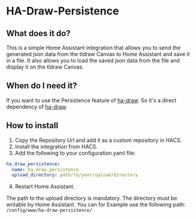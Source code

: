 # HA-Draw-Persistence
## What does it do?
This is a simple Home Assistant integration that allows you to send the generated json data from the tldraw Canvas to Home Assistant and save it in a file.
It also allows you to load the saved json data from the file and display it on the tldraw Canvas.

## When do I need it?
If you want to use the Persistence feature of [ha-draw](https://github.com/JFK20/ha-draw-persistence).
So it's a direct dependency of [ha-draw](https://github.com/JFK20/ha-draw-persistence).

## How to install
1. Copy the Repository Url and add it as a custom repository in HACS.
2. Install the integration from HACS.
3. Add the following to your configuration.yaml file:
```yaml
ha_draw_persistence:
  name: ha_draw_persistence
  upload_directory: path/to/your/upload/directory
```
4. Restart Home Assistant.

The path to the upload directory is mandatory. The directory must be writable by Home Assistant.
You can for Example  use the following path: `/config/www/ha-draw-persistence/`
